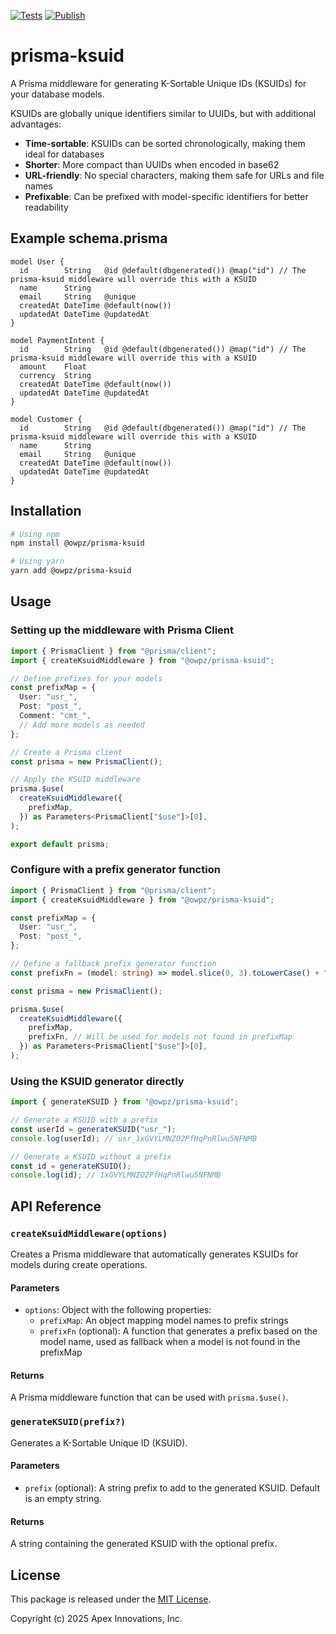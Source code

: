 [![Tests](https://github.com/owpz/prisma-ksuid/actions/workflows/test.yml/badge.svg)](https://github.com/owpz/prisma-ksuid/actions/workflows/test.yml) [![Publish](https://github.com/owpz/prisma-ksuid/actions/workflows/publish.yml/badge.svg)](https://github.com/owpz/prisma-ksuid/actions/workflows/publish.yml)

# prisma-ksuid

A Prisma middleware for generating K-Sortable Unique IDs (KSUIDs) for your database models.

KSUIDs are globally unique identifiers similar to UUIDs, but with additional advantages:

- **Time-sortable**: KSUIDs can be sorted chronologically, making them ideal for databases
- **Shorter**: More compact than UUIDs when encoded in base62
- **URL-friendly**: No special characters, making them safe for URLs and file names
- **Prefixable**: Can be prefixed with model-specific identifiers for better readability

## Example schema.prisma

```shell
model User {
  id        String   @id @default(dbgenerated()) @map("id") // The prisma-ksuid middleware will override this with a KSUID
  name      String
  email     String   @unique
  createdAt DateTime @default(now())
  updatedAt DateTime @updatedAt
}

model PaymentIntent {
  id        String   @id @default(dbgenerated()) @map("id") // The prisma-ksuid middleware will override this with a KSUID
  amount    Float
  currency  String
  createdAt DateTime @default(now())
  updatedAt DateTime @updatedAt
}

model Customer {
  id        String   @id @default(dbgenerated()) @map("id") // The prisma-ksuid middleware will override this with a KSUID
  name      String
  email     String   @unique
  createdAt DateTime @default(now())
  updatedAt DateTime @updatedAt
}
```

## Installation

```bash
# Using npm
npm install @owpz/prisma-ksuid

# Using yarn
yarn add @owpz/prisma-ksuid
```

## Usage

### Setting up the middleware with Prisma Client

```typescript
import { PrismaClient } from "@prisma/client";
import { createKsuidMiddleware } from "@owpz/prisma-ksuid";

// Define prefixes for your models
const prefixMap = {
  User: "usr_",
  Post: "post_",
  Comment: "cmt_",
  // Add more models as needed
};

// Create a Prisma client
const prisma = new PrismaClient();

// Apply the KSUID middleware
prisma.$use(
  createKsuidMiddleware({
    prefixMap,
  }) as Parameters<PrismaClient["$use"]>[0],
);

export default prisma;
```

### Configure with a prefix generator function

```typescript
import { PrismaClient } from "@prisma/client";
import { createKsuidMiddleware } from "@owpz/prisma-ksuid";

const prefixMap = {
  User: "usr_",
  Post: "post_",
};

// Define a fallback prefix generator function
const prefixFn = (model: string) => model.slice(0, 3).toLowerCase() + "_";

const prisma = new PrismaClient();

prisma.$use(
  createKsuidMiddleware({
    prefixMap,
    prefixFn, // Will be used for models not found in prefixMap
  }) as Parameters<PrismaClient["$use"]>[0],
);
```

### Using the KSUID generator directly

```typescript
import { generateKSUID } from "@owpz/prisma-ksuid";

// Generate a KSUID with a prefix
const userId = generateKSUID("usr_");
console.log(userId); // usr_1xGVYLMNZO2PfHqPnRlwu5NFNMB

// Generate a KSUID without a prefix
const id = generateKSUID();
console.log(id); // 1xGVYLMNZO2PfHqPnRlwu5NFNMB
```

## API Reference

### `createKsuidMiddleware(options)`

Creates a Prisma middleware that automatically generates KSUIDs for models during create operations.

#### Parameters

- `options`: Object with the following properties:
  - `prefixMap`: An object mapping model names to prefix strings
  - `prefixFn` (optional): A function that generates a prefix based on the model name, used as fallback when a model is not found in the prefixMap

#### Returns

A Prisma middleware function that can be used with `prisma.$use()`.

### `generateKSUID(prefix?)`

Generates a K-Sortable Unique ID (KSUID).

#### Parameters

- `prefix` (optional): A string prefix to add to the generated KSUID. Default is an empty string.

#### Returns

A string containing the generated KSUID with the optional prefix.

## License

This package is released under the [MIT License](LICENSE).

Copyright (c) 2025 Apex Innovations, Inc.
